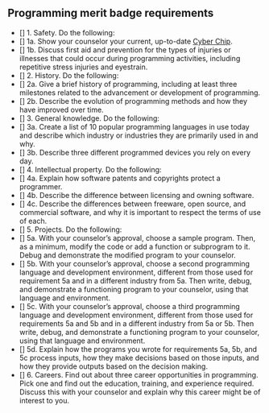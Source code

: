 Programming merit badge requirements
------------------------------------

- [] 1.  Safety. Do the following:
- [] 1a. Show your counselor your current, up-to-date [Cyber
    Chip](/wiki/index.php/Cyber_Chip "Cyber Chip").
- [] 1b. Discuss first aid and prevention for the types of injuries or
    illnesses that could occur during programming activities, including
    repetitive stress injuries and eyestrain.
- [] 2. History. Do the following:
- [] 2a. Give a brief history of programming, including at least three
    milestones related to the advancement or development of programming.
- [] 2b. Describe the evolution of programming methods and how they have improved over time.
- [] 3.  General knowledge. Do the following:
- [] 3a. Create a list of 10 popular programming languages in use today and describe which industry or industries they are primarily used in and why.
- [] 3b. Describe three different programmed devices you rely on every day.
- [] 4.  Intellectual property. Do the following:
- [] 4a. Explain how software patents and copyrights protect a programmer.
- [] 4b. Describe the difference between licensing and owning software.
- [] 4c. Describe the differences between freeware, open source, and commercial software, and why it is important to respect the terms of use of each.
- [] 5. Projects. Do the following:
- [] 5a. With your counselor’s approval, choose a sample program. Then, as a minimum, modify the code or add a function or subprogram to it. Debug and demonstrate the modified program to your counselor.
- [] 5b. With your counselor’s approval, choose a second programming language and development environment, different from those used for requirement 5a and in a different industry from 5a. Then write, debug, and demonstrate a functioning program to your counselor, using that language and environment.
- [] 5c. With your counselor’s approval, choose a third programming language and development environment, different from those used for requirements 5a and 5b and in a different industry from 5a or 5b. Then write, debug, and demonstrate a functioning program to your counselor, using that language and environment.
- [] 5d. Explain how the programs you wrote for requirements 5a, 5b, and 5c process inputs, how they make decisions based on those inputs, and how they provide outputs based on the decision making.
- [] 6.  Careers. Find out about three career opportunities in programming. Pick one and find out the education, training, and experience required. Discuss this with your counselor and explain why this career might be of interest to you.
